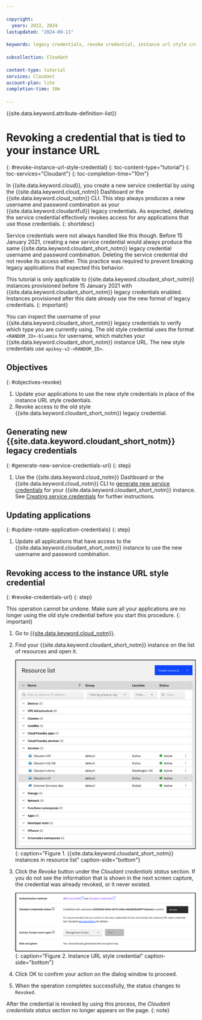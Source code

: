 ```yaml
---

copyright:
  years: 2022, 2024
lastupdated: "2024-09-11"

keywords: legacy credentials, revoke credential, instance url style credential, authentication, security, credential rotation

subcollection: Cloudant

content-type: tutorial
services: Cloudant
account-plan: lite
completion-time: 10m

---
```


{{site.data.keyword.attribute-definition-list}}

# Revoking a credential that is tied to your instance URL
{: #revoke-instance-url-style-credential} 
{: toc-content-type="tutorial"}
{: toc-services="Cloudant"}
{: toc-completion-time="10m"}

In {{site.data.keyword.cloud}}, you create a new service credential by using the {{site.data.keyword.cloud_notm}} Dashboard or the
{{site.data.keyword.cloud_notm}} CLI. This step always produces a new username and password combination as your
{{site.data.keyword.cloudantfull}} legacy credentials. As expected, deleting the service credential effectively revokes access for any
applications that use those credentials.
{: shortdesc}

Service credentials were not always handled like this though. Before 15 January 2021, creating a new service credential would always
produce the same {{site.data.keyword.cloudant_short_notm}} legacy credential username and password combination.
Deleting the service credential did not revoke its access either. This practice was required to 
prevent breaking legacy applications that expected this behavior.

This tutorial is only applicable to {{site.data.keyword.cloudant_short_notm}} instances provisioned before 15 January 2021 with
{{site.data.keyword.cloudant_short_notm}} legacy credentials enabled. Instances provisioned after this date already use
the new format of legacy credentials.
{: important}

You can inspect the username of your {{site.data.keyword.cloudant_short_notm}} legacy credentials to verify which
type you are currently using. The old style credential uses the format `<RANDOM_ID>-bluemix` for username, which matches your {{site.data.keyword.cloudant_short_notm}} instance URL. The new style credentials
use `apikey-v2-<RANDOM_ID>`.


## Objectives
{: #objectives-revoke}

1. Update your applications to use the new style credentials in place of the instance URL style credentials.
2. Revoke access to the old style {{site.data.keyword.cloudant_short_notm}} legacy credential. 

## Generating new {{site.data.keyword.cloudant_short_notm}} legacy credentials
{: #generate-new-service-credentials-url}
{: step}

1. Use the {{site.data.keyword.cloud_notm}} Dashboard or the {{site.data.keyword.cloud_notm}} CLI to [generate new service credentials](/docs/Cloudant?topic=Cloudant-getting-started-with-cloudant#creating-service-credentials) for your {{site.data.keyword.cloudant_short_notm}} instance. See [Creating service credentials](#creating-service-credentials) for further instructions.

## Updating applications
{: #update-rotate-application-credentials}
{: step}

1. Update all applications that have access to the {{site.data.keyword.cloudant_short_notm}} instance to use the new username and password combination.

## Revoking access to the instance URL style credential
{: #revoke-credentials-url}
{: step}

This operation cannot be undone. Make sure all your applications are no longer using the old style credential before you start this procedure.
{: important}

1. Go to [{{site.data.keyword.cloud_notm}}](https://cloud.ibm.com/resources).

2. Find your {{site.data.keyword.cloudant_short_notm}} instance on the list of resources and open it.

   ![Select your instance from the list of instances in your resource list.](images/img0011.png){: caption="Figure 1. {{site.data.keyword.cloudant_short_notm}} instances in resource list" caption-side="bottom"}

3. Click the *Revoke* button under the *Cloudant credentials status* section. If you do not see the information that is shown in the next screen capture, the credential was already revoked, or it never existed.

   ![Revoke instance URL style credential.](images/revoke-creds-status.png){: caption="Figure 2. Instance URL style credential" caption-side="bottom"}

4. Click OK to confirm your action on the dialog window to proceed.

5. When the operation completes successfully, the status changes to `Revoked`.

After the credential is revoked by using this process, the 
*Cloudant credentials status* section no longer appears on the page.
{: note}
